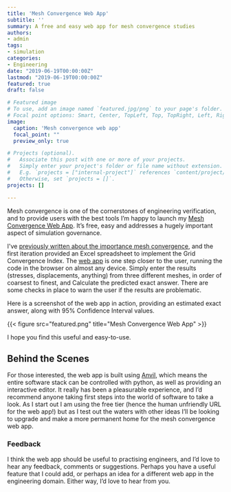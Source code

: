 ```yaml
---
title: 'Mesh Convergence Web App'
subtitle: ''
summary: A free and easy web app for mesh convergence studies
authors:
- admin
tags:
- simulation
categories:
- Engineering
date: "2019-06-19T00:00:00Z"
lastmod: "2019-06-19T00:00:00Z"
featured: true
draft: false

# Featured image
# To use, add an image named `featured.jpg/png` to your page's folder.
# Focal point options: Smart, Center, TopLeft, Top, TopRight, Left, Right, BottomLeft, Bottom, BottomRight
image:
  caption: 'Mesh convergence web app'
  focal_point: ""
  preview_only: true

# Projects (optional).
#   Associate this post with one or more of your projects.
#   Simply enter your project's folder or file name without extension.
#   E.g. `projects = ["internal-project"]` references `content/project/deep-learning/index.md`.
#   Otherwise, set `projects = []`.
projects: []

---
```


Mesh convergence is one of the cornerstones of engineering verification, and to provide users with the best tools I’m happy to launch my [Mesh Convergence Web App](https://5saa6uexu443lbp7.anvilapp.net/). It’s free, easy and addresses a hugely important aspect of simulation governance. 

I've [previously written about the importance mesh convergence](https://nickjstevens.netlify.com/post/richardson-extrapolation-and-grid-convergence/), and the first iteration provided an Excel spreadsheet to implement the Grid Convergence Index. The [web app](https://5saa6uexu443lbp7.anvilapp.net/) is one step closer to the user, running the code in the browser on almost any device. Simply enter the results (stresses, displacements, anything) from three different meshes, in order of coarsest to finest, and Calculate the predicted exact answer. There are some checks in place to warn the user if the results are problematic.

Here is a screenshot of the web app in action, providing an estimated exact answer, along with 95% Confidence Interval values.

{{< figure src="featured.png" title="Mesh Convergence Web App" >}}

I hope you find this useful and easy-to-use.

## Behind the Scenes

For those interested, the web app is built using [Anvil](https://anvil.works/), which means the entire software stack can be controlled with python, as well as providing an interactive editor. It really has been a pleasurable experience, and I’d recommend anyone taking first steps into the world of software to take a look. As I start out I am using the free tier (hence the human unfriendly URL for the web app!) but as I test out the waters with other ideas I’ll be looking to upgrade and make a more permanent home for the mesh convergence web app.

### Feedback

I think the web app should be useful to practising engineers, and I’d love to hear any feedback, comments or suggestions. Perhaps you have a useful feature that I could add, or perhaps an idea for a different web app in the engineering domain. Either way, I’d love to hear from you.